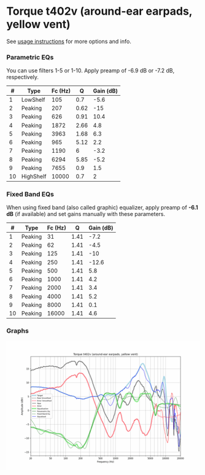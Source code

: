 # Torque t402v (around-ear earpads, yellow vent)
See [usage instructions](https://github.com/jaakkopasanen/AutoEq#usage) for more options and info.

### Parametric EQs
You can use filters 1-5 or 1-10. Apply preamp of -6.9 dB or -7.2 dB, respectively.

|   # | Type      |   Fc (Hz) |    Q |   Gain (dB) |
|-----|-----------|-----------|------|-------------|
|   1 | LowShelf  |       105 | 0.7  |        -5.6 |
|   2 | Peaking   |       207 | 0.62 |       -15   |
|   3 | Peaking   |       626 | 0.91 |        10.4 |
|   4 | Peaking   |      1872 | 2.66 |         4.8 |
|   5 | Peaking   |      3963 | 1.68 |         6.3 |
|   6 | Peaking   |       965 | 5.12 |         2.2 |
|   7 | Peaking   |      1190 | 6    |        -3.2 |
|   8 | Peaking   |      6294 | 5.85 |        -5.2 |
|   9 | Peaking   |      7655 | 0.9  |         1.5 |
|  10 | HighShelf |     10000 | 0.7  |         2   |

### Fixed Band EQs
When using fixed band (also called graphic) equalizer, apply preamp of **-6.1 dB** (if available) and set gains manually with these parameters.

|   # | Type    |   Fc (Hz) |    Q |   Gain (dB) |
|-----|---------|-----------|------|-------------|
|   1 | Peaking |        31 | 1.41 |        -7.2 |
|   2 | Peaking |        62 | 1.41 |        -4.5 |
|   3 | Peaking |       125 | 1.41 |       -10   |
|   4 | Peaking |       250 | 1.41 |       -12.6 |
|   5 | Peaking |       500 | 1.41 |         5.8 |
|   6 | Peaking |      1000 | 1.41 |         4.2 |
|   7 | Peaking |      2000 | 1.41 |         3.4 |
|   8 | Peaking |      4000 | 1.41 |         5.2 |
|   9 | Peaking |      8000 | 1.41 |         0.1 |
|  10 | Peaking |     16000 | 1.41 |         4.6 |

### Graphs
![](./Torque%20t402v%20(around-ear%20earpads,%20yellow%20vent).png)
